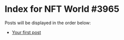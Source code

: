 # Index for NFT World #3965
Posts will be displayed in the order below:

- [Your first post](./001-first.md)

